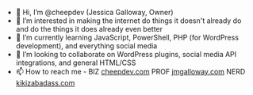 - 👋 Hi, I’m @cheepdev (Jessica Galloway, Owner)
- 👀 I’m interested in making the internet do things it doesn't already do and do the things it does already even better
- 🌱 I’m currently learning JavaScript, PowerShell, PHP (for WordPress development), and everything social media
- 💞️ I’m looking to collaborate on WordPress plugins, social media API integrations, and general HTML/CSS
- 📫 How to reach me - BIZ <a href="https://cheepdev.com" target="_blank">cheepdev.com</a> PROF <a href="https://jmgalloway.com" target="_blank">jmgalloway.com</a> NERD <a href="http://kikizabadass.com" target="_blank">kikizabadass.com</a>

<!---
cheepdev/cheepdev is a ✨ special ✨ repository because its `README.md` (this file) appears on your GitHub profile.
You can click the Preview link to take a look at your changes.
--->
